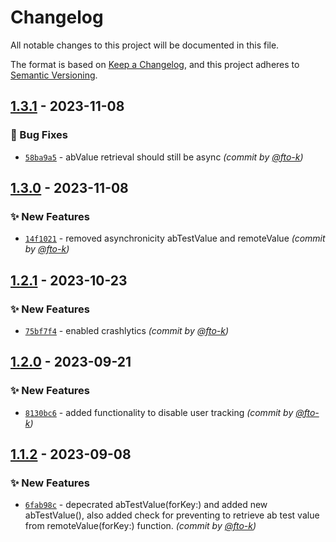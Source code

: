 # Changelog
All notable changes to this project will be documented in this file.

The format is based on [Keep a Changelog](https://keepachangelog.com/en/1.0.0/),
and this project adheres to [Semantic Versioning](https://semver.org/spec/v2.0.0.html).

## [1.3.1] - 2023-11-08
### :bug: Bug Fixes
- [`58ba9a5`](https://github.com/cotyapps/KovaleeRemoteConfig-iOS/commit/58ba9a559e471ac8b8428599f7885b82b7460000) - abValue retrieval should still be async *(commit by [@fto-k](https://github.com/fto-k))*


## [1.3.0] - 2023-11-08
### :sparkles: New Features
- [`14f1021`](https://github.com/cotyapps/KovaleeRemoteConfig-iOS/commit/14f1021e011f6598a33ba0348f3d8fe2365a7d2e) - removed asynchronicity abTestValue and remoteValue *(commit by [@fto-k](https://github.com/fto-k))*


## [1.2.1] - 2023-10-23
### :sparkles: New Features
- [`75bf7f4`](https://github.com/cotyapps/KovaleeRemoteConfig-iOS/commit/75bf7f4fe9ce0a85d0c3f54b8c5610b03fc2a90b) - enabled crashlytics *(commit by [@fto-k](https://github.com/fto-k))*


## [1.2.0] - 2023-09-21
### :sparkles: New Features
- [`8130bc6`](https://github.com/cotyapps/KovaleeRemoteConfig-iOS/commit/8130bc610d75f5b9ad2402461ed29c3a62f76a04) - added functionality to disable user tracking *(commit by [@fto-k](https://github.com/fto-k))*


## [1.1.2] - 2023-09-08
### :sparkles: New Features
- [`6fab98c`](https://github.com/cotyapps/KovaleeRemoteConfig-iOS/commit/6fab98c935c70dd5134e32865a3e424213468807) - depecrated abTestValue(forKey:) and added new abTestValue(), also added check for preventing to retrieve ab test value from remoteValue(forKey:) function. *(commit by [@fto-k](https://github.com/fto-k))*


[1.1.2]: https://github.com/cotyapps/KovaleeRemoteConfig-iOS/compare/1.1.1...1.1.2
[1.2.0]: https://github.com/cotyapps/KovaleeRemoteConfig-iOS/compare/1.1.2...1.2.0
[1.2.1]: https://github.com/cotyapps/KovaleeRemoteConfig-iOS/compare/1.2.0...1.2.1
[1.3.0]: https://github.com/cotyapps/KovaleeRemoteConfig-iOS/compare/1.2.1...1.3.0
[1.3.1]: https://github.com/cotyapps/KovaleeRemoteConfig-iOS/compare/1.3.0...1.3.1